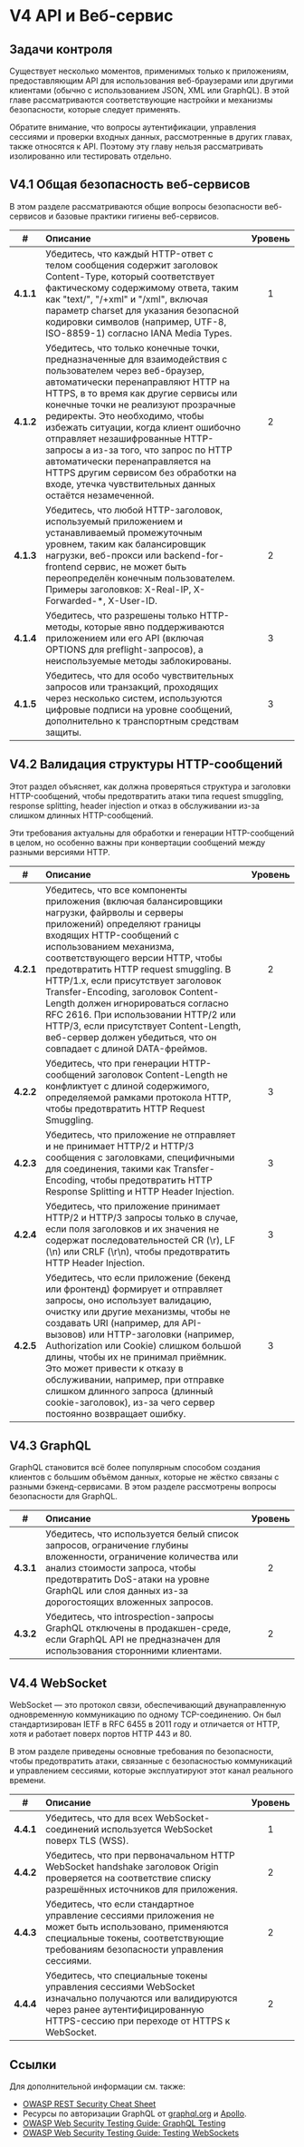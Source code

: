 # V4 API и Веб-сервис

## Задачи контроля

Существует несколько моментов, применимых только к приложениям, предоставляющим API для использования веб-браузерами или другими клиентами (обычно с использованием JSON, XML или GraphQL). В этой главе рассматриваются соответствующие настройки и механизмы безопасности, которые следует применять.

Обратите внимание, что вопросы аутентификации, управления сессиями и проверки входных данных, рассмотренные в других главах, также относятся к API. Поэтому эту главу нельзя рассматривать изолированно или тестировать отдельно.

## V4.1 Общая безопасность веб-сервисов

В этом разделе рассматриваются общие вопросы безопасности веб-сервисов и базовые практики гигиены веб-сервисов.

| # | Описание | Уровень |
| :---: | :--- | :---: |
| **4.1.1** | Убедитесь, что каждый HTTP-ответ с телом сообщения содержит заголовок Content-Type, который соответствует фактическому содержимому ответа, таким как "text/", "/+xml" и "/xml", включая параметр charset для указания безопасной кодировки символов (например, UTF-8, ISO-8859-1) согласно IANA Media Types. | 1 |
| **4.1.2** | Убедитесь, что только конечные точки, предназначенные для взаимодействия с пользователем через веб-браузер, автоматически перенаправляют HTTP на HTTPS, в то время как другие сервисы или конечные точки не реализуют прозрачные редиректы. Это необходимо, чтобы избежать ситуации, когда клиент ошибочно отправляет незашифрованные HTTP-запросы а из-за того, что запрос по HTTP автоматически перенаправляется на HTTPS другим сервисом без обработки на входе, утечка чувствительных данных остаётся незамеченной. | 2 |
| **4.1.3** | Убедитесь, что любой HTTP-заголовок, используемый приложением и устанавливаемый промежуточным уровнем, таким как балансировщик нагрузки, веб-прокси или backend-for-frontend сервис, не может быть переопределён конечным пользователем. Примеры заголовков: X-Real-IP, X-Forwarded-*, X-User-ID. | 2 |
| **4.1.4** | Убедитесь, что разрешены только HTTP-методы, которые явно поддерживаются приложением или его API (включая OPTIONS для preflight-запросов), а неиспользуемые методы заблокированы. | 3 |
| **4.1.5** | Убедитесь, что для особо чувствительных запросов или транзакций, проходящих через несколько систем, используются цифровые подписи на уровне сообщений, дополнительно к транспортным средствам защиты. | 3 |

## V4.2 Валидация структуры HTTP-сообщений

Этот раздел объясняет, как должна проверяться структура и заголовки HTTP-сообщений, чтобы предотвратить атаки типа request smuggling, response splitting, header injection и отказ в обслуживании из-за слишком длинных HTTP-сообщений.

Эти требования актуальны для обработки и генерации HTTP-сообщений в целом, но особенно важны при конвертации сообщений между разными версиями HTTP.

| # | Описание | Уровень |
| :---: | :--- | :---: |
| **4.2.1** | Убедитесь, что все компоненты приложения (включая балансировщики нагрузки, файрволы и серверы приложений) определяют границы входящих HTTP-сообщений с использованием механизма, соответствующего версии HTTP, чтобы предотвратить HTTP request smuggling. В HTTP/1.x, если присутствует заголовок Transfer-Encoding, заголовок Content-Length должен игнорироваться согласно RFC 2616. При использовании HTTP/2 или HTTP/3, если присутствует Content-Length, веб-сервер должен убедиться, что он совпадает с длиной DATA-фреймов. | 2 |
| **4.2.2** | Убедитесь, что при генерации HTTP-сообщений заголовок Content-Length не конфликтует с длиной содержимого, определяемой рамками протокола HTTP, чтобы предотвратить HTTP Request Smuggling. | 3 |
| **4.2.3** | Убедитесь, что приложение не отправляет и не принимает HTTP/2 и HTTP/3 сообщения с заголовками, специфичными для соединения, такими как Transfer-Encoding, чтобы предотвратить HTTP Response Splitting и HTTP Header Injection. | 3 |
| **4.2.4** | Убедитесь, что приложение принимает HTTP/2 и HTTP/3 запросы только в случае, если поля заголовков и их значения не содержат последовательностей CR (\r), LF (\n) или CRLF (\r\n), чтобы предотвратить HTTP Header Injection. | 3 |
| **4.2.5** | Убедитесь, что если приложение (бекенд или фронтенд) формирует и отправляет запросы, оно использует валидацию, очистку или другие механизмы, чтобы не создавать URI (например, для API-вызовов) или HTTP-заголовки (например, Authorization или Cookie) слишком большой длины, чтобы их не принимал приёмник. Это может привести к отказу в обслуживании, например, при отправке слишком длинного запроса (длинный cookie-заголовок), из-за чего сервер постоянно возвращает ошибку. | 3 |

## V4.3 GraphQL

GraphQL становится всё более популярным способом создания клиентов с большим объёмом данных, которые не жёстко связаны с разными бэкенд-сервисами. В этом разделе рассмотрены вопросы безопасности для GraphQL.

| # | Описание | Уровень |
| :---: | :--- | :---: |
| **4.3.1** | Убедитесь, что используется белый список запросов, ограничение глубины вложенности, ограничение количества или анализ стоимости запроса, чтобы предотвратить DoS-атаки на уровне GraphQL или слоя данных из-за дорогостоящих вложенных запросов. | 2 |
| **4.3.2** | Убедитесь, что introspection-запросы GraphQL отключены в продакшен-среде, если GraphQL API не предназначен для использования сторонними клиентами. | 2 |

## V4.4 WebSocket

WebSocket — это протокол связи, обеспечивающий двунаправленную одновременную коммуникацию по одному TCP-соединению. Он был стандартизирован IETF в RFC 6455 в 2011 году и отличается от HTTP, хотя и работает поверх портов HTTP 443 и 80.

В этом разделе приведены основные требования по безопасности, чтобы предотвратить атаки, связанные с безопасностью коммуникаций и управлением сессиями, которые эксплуатируют этот канал реального времени.

| # | Описание | Уровень |
| :---: | :--- | :---: |
| **4.4.1** | Убедитесь, что для всех WebSocket-соединений используется WebSocket поверх TLS (WSS). | 1 |
| **4.4.2** | Убедитесь, что при первоначальном HTTP WebSocket handshake заголовок Origin проверяется на соответствие списку разрешённых источников для приложения. | 2 |
| **4.4.3** | Убедитесь, что если стандартное управление сессиями приложения не может быть использовано, применяются специальные токены, соответствующие требованиям безопасности управления сессиями.	 | 2 |
| **4.4.4** | Убедитесь, что специальные токены управления сессиями WebSocket изначально получаются или валидируются через ранее аутентифицированную HTTPS-сессию при переходе от HTTPS к WebSocket. | 2 |

## Ссылки

Для дополнительной информации см. также:

* [OWASP REST Security Cheat Sheet](https://cheatsheetseries.owasp.org/cheatsheets/REST_Security_Cheat_Sheet.html)
* Ресурсы по авторизации GraphQL от [graphql.org](https://graphql.org/learn/authorization/) и [Apollo](https://www.apollographql.com/docs/apollo-server/security/authentication/#authorization-methods).
* [OWASP Web Security Testing Guide: GraphQL Testing](https://owasp.org/www-project-web-security-testing-guide/stable/4-Web_Application_Security_Testing/12-API_Testing/01-Testing_GraphQL)
* [OWASP Web Security Testing Guide: Testing WebSockets](https://owasp.org/www-project-web-security-testing-guide/stable/4-Web_Application_Security_Testing/11-Client-side_Testing/10-Testing_WebSockets)
